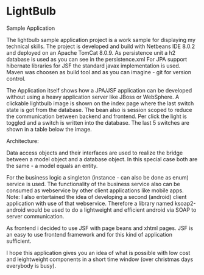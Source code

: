 LightBulb
=========

Sample Application

The lightbulb sample application project is a work sample for displaying my technical skills. The project is developed and build with Netbeans IDE 8.0.2 and deployed on an Apache TomCat 8.0.9. As persistence unit a h2 database is used as you can see in the persistence.xml For JPA support hibernate libraries for JSF the standard javax implementation is used. Maven was choosen as build tool and as you can imagine - git for version control.

The Application itself shows how a JPA/JSF application can be developed without using a heavy application server like JBoss or WebSphere. A clickable lightbulb image is shown on the index page where the last switch state is got from the database. The bean also is session scoped to reduce the communication between backend and frontend. Per click the light is toggled and a switch is written into the database. The last 5 switches are shown in a table below the image.

Architecture:

Data access objects and their interfaces are used to realize the bridge between a model object and a database object. In this special case both are the same - a model equals an entity.

For the business logic a singleton (instance - can also be done as enum) service is used. The functionality of the business service also can be consumed as webservice by other client applications like mobile apps. Note: I also entertained the idea of developing a second (android) client application with use of that webservice. Therefore a library named ksoap2-android would be used to do a lightweight and efficient android via SOAP to server communication. 

As frontend i decided to use JSF with page beans and xhtml pages. JSF is an easy to use frontend framework and for this kind of application sufficient. 

I hope this application gives you an idea of what is possible with low cost and leightweight components in a short time window (over christmas days everybody is busy).
